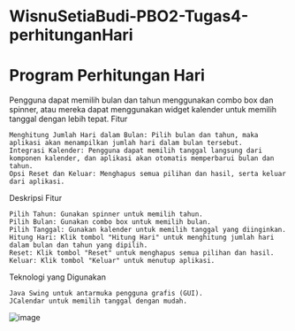 # WisnuSetiaBudi-PBO2-Tugas4-perhitunganHari
# Program Perhitungan Hari

Pengguna dapat memilih bulan dan tahun menggunakan combo box dan spinner, atau mereka dapat menggunakan widget kalender untuk memilih tanggal dengan lebih tepat.
Fitur

    Menghitung Jumlah Hari dalam Bulan: Pilih bulan dan tahun, maka aplikasi akan menampilkan jumlah hari dalam bulan tersebut.
    Integrasi Kalender: Pengguna dapat memilih tanggal langsung dari komponen kalender, dan aplikasi akan otomatis memperbarui bulan dan tahun.
    Opsi Reset dan Keluar: Menghapus semua pilihan dan hasil, serta keluar dari aplikasi.

Deskripsi Fitur

    Pilih Tahun: Gunakan spinner untuk memilih tahun.
    Pilih Bulan: Gunakan combo box untuk memilih bulan.
    Pilih Tanggal: Gunakan kalender untuk memilih tanggal yang diinginkan.
    Hitung Hari: Klik tombol "Hitung Hari" untuk menghitung jumlah hari dalam bulan dan tahun yang dipilih.
    Reset: Klik tombol "Reset" untuk menghapus semua pilihan dan hasil.
    Keluar: Klik tombol "Keluar" untuk menutup aplikasi.

Teknologi yang Digunakan

    Java Swing untuk antarmuka pengguna grafis (GUI).
    JCalendar untuk memilih tanggal dengan mudah.

![image](https://github.com/user-attachments/assets/05e3499f-f5a7-4ebf-a34c-fbe907c19817)

